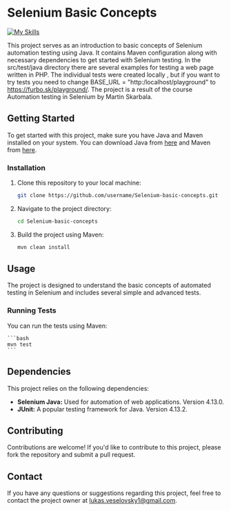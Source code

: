 # Selenium Basic Concepts
[![My Skills](https://skillicons.dev/icons?i=java,selenium&theme=light)](https://skillicons.dev)

This project serves as an introduction to basic concepts of Selenium automation testing using Java. It contains Maven configuration along with necessary dependencies to get started with Selenium testing. In the src/test/java directory there are several examples for testing a web page written in PHP. The individual tests were created locally , but if you want to try tests you need to change BASE_URL = "http:/localhost/playground" to https://furbo.sk/playground/. The project is a result of the course Automation testing in Selenium by Martin Skarbala.

## Getting Started

To get started with this project, make sure you have Java and Maven installed on your system. You can download Java from [here](https://www.java.com/en/download/) and Maven from [here](https://maven.apache.org/download.cgi).

### Installation

1. Clone this repository to your local machine:

    ```bash
    git clone https://github.com/username/Selenium-basic-concepts.git
    ```

2. Navigate to the project directory:

    ```bash
    cd Selenium-basic-concepts
    ```

3. Build the project using Maven:

    ```bash
    mvn clean install
    ```

## Usage

The project is designed to understand the basic concepts of automated testing in Selenium and includes several simple and advanced tests.

### Running Tests

You can run the tests using Maven:

    ```bash
    mvn test
    ```

## Dependencies

This project relies on the following dependencies:

- **Selenium Java:** Used for automation of web applications. Version 4.13.0.
- **JUnit:** A popular testing framework for Java. Version 4.13.2.

## Contributing

Contributions are welcome! If you'd like to contribute to this project, please fork the repository and submit a pull request.

## Contact

If you have any questions or suggestions regarding this project, feel free to contact the project owner at [lukas.veselovsky1@gmail.com](mailto:lukas.veselovsky1@gmail.com).
